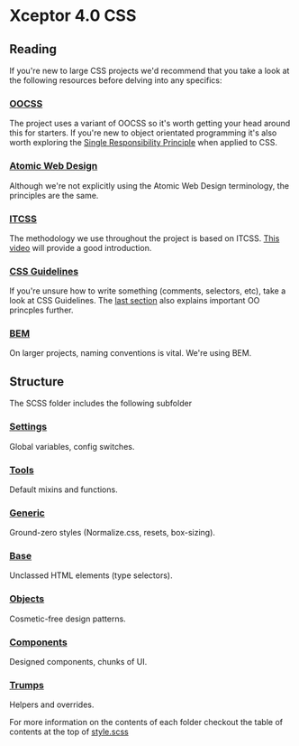 # Xceptor 4.0 CSS

## Reading

If you're new to large CSS projects we'd recommend that you take a look at the following resources before delving into any specifics:

### [OOCSS](http://www.smashingmagazine.com/2011/12/an-introduction-to-object-oriented-css-oocss/)

The project uses a variant of OOCSS so it's worth getting your head around this for starters. If you're new to object orientated programming it's also worth exploring the [Single Responsibility Principle](http://csswizardry.com/2012/04/the-single-responsibility-principle-applied-to-css/) when applied to CSS.

### [Atomic Web Design](http://atomicdesign.bradfrost.com/table-of-contents/)

Although we're not explicitly using the Atomic Web Design terminology, the principles are the same.

### [ITCSS](https://www.youtube.com/watch?v=1OKZOV-iLj4)

The methodology we use throughout the project is based on ITCSS. [This video](https://www.youtube.com/watch?v=1OKZOV-iLj4) will provide a good introduction. 

### [CSS Guidelines](http://cssguidelin.es/)

If you're unsure how to write something (comments, selectors, etc), take a look at CSS Guidelines. The [last section](http://cssguidelin.es/#architectural-principles) also explains important OO princples further.

### [BEM](https://css-tricks.com/bem-101/)

On larger projects, naming conventions is vital. We're using BEM.

## Structure

The SCSS folder includes the following subfolder

### [Settings](https://github.com/philyboysmith/xceptor-css/tree/master/scss/settings)

Global variables, config switches.

### [Tools](https://github.com/philyboysmith/xceptor-css/tree/master/scss/tools)

Default mixins and functions.

### [Generic](https://github.com/philyboysmith/xceptor-css/tree/master/scss/generic)

Ground-zero styles (Normalize.css, resets, box-sizing).

### [Base](https://github.com/philyboysmith/xceptor-css/tree/master/scss/base)

Unclassed HTML elements (type selectors).

### [Objects](https://github.com/philyboysmith/xceptor-css/tree/master/scss/objects)

Cosmetic-free design patterns.

### [Components](https://github.com/philyboysmith/xceptor-css/tree/master/scss/components)

Designed components, chunks of UI.

### [Trumps](https://github.com/philyboysmith/xceptor-css/tree/master/scss/trumps)

Helpers and overrides.


For more information on the contents of each folder checkout the table of contents at the top of [style.scss](https://github.com/philyboysmith/xceptor-css/blob/master/scss/style.scss)